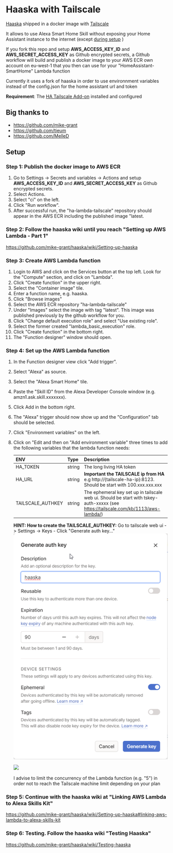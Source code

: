 # Haaska with Tailscale

[Haaska](https://github.com/mike-grant/haaska/) shipped in a docker image with [Tailscale](https://tailscale.com/)

It allows to use Alexa Smart Home Skill without exposing your Home Assistant instance to the internet (except <a href="user-content-account-linking">during setup</a> )

If you fork this repo and setup **AWS_ACCESS_KEY_ID** and **AWS_SECRET_ACCESS_KEY** as Github encrypted secrets, a Github workflow will build and publish a docker image to your AWS ECR own account on eu-west-1 that you then can use for your "HomeAssistant-SmartHome" Lambda function

Currently it uses a fork of haaska in order to use environnment variables instead of the config.json for the home assistant url and token

**Requirement**: The [HA Tailscale Add-on](https://github.com/hassio-addons/addon-tailscale) installed and configured

## Big thanks to
- https://github.com/mike-grant
- https://github.com/tieum
- https://github.com/MelleD 

## Setup
### Step 1: Publish the docker image to AWS ECR
1. Go to Settings -> Secrets and variables -> Actions and setup **AWS_ACCESS_KEY_ID** and **AWS_SECRET_ACCESS_KEY** as Github encrypted secrets.
2. Select Actions.
3. Select "ci" on the left.
4. Click "Run workflow".
5. After successful run, the "ha-lambda-tailscale" repository should appear in the AWS ECR including the published image "latest.

### Step 2: Follow the haaska wiki until you reach "Setting up AWS Lambda - Part 1"
https://github.com/mike-grant/haaska/wiki/Setting-up-haaska

### Step 3: Create AWS Lambda function
1. Login to AWS and click on the Services button at the top left. Look for the "Compute" section, and click on "Lambda".
3. Click "Create function" in the upper right.
4. Select the "Container image" tile.
5. Enter a function name, e.g. haaska.
6. Click "Browse images"
7. Select the AWS ECR repository "ha-lambda-tailscale"
8. Under "Images" select the image with tag "latest". This image was published previously by the github workflow for you.
9. Click "Change default execution role" and select "Use existing role".
10. Select the former created "lambda_basic_execution" role.
11. Click "Create function" in the bottom right.
12. The "Function designer" window should open.

### Step 4: Set up the AWS Lambda function
1. In the Function designer view click "Add trigger".
2. Select "Alexa" as source.
3. Select the "Alexa Smart Home" tile.
4. Paste the "Skill ID" from the Alexa Developer Console window (e.g. amzn1.ask.skill.xxxxxxx).
5. Click Add in the bottom right.
6. The "Alexa" trigger should now show up and the "Configuration" tab should be selected.
7. Click "Environment variables" on the left.
8. Click on "Edit and then on "Add environment variable" three times to add the following variables that the lambda function needs:
   
   | ENV                       | Type     | Description                                           |
   | ------------------------- | -------- | ----------------------------------------------------- |
   | HA_TOKEN                  | string   | The long living HA token                              |
   | HA_URL                    | string   | **Important the TAILSCALE ip from HA** e.g http://{tailscale-ha-ip}:8123. Should be start with 100.xxx.xxx.xxx |
   | TAILSCALE_AUTHKEY        	| string   | The ephemeral key set up in tailscale web ui. Should be start with tskey-auth-xxxxx (see https://tailscale.com/kb/1113/aws-lambda/) |

   **HINT: How to create the TAILSCALE_AUTHKEY:** Go to tailscale web ui -> Settings -> Keys - Click "Generate auth key..."
   ![](img/tailscale_generate_authkey.png)
   
   ![](img/lambdaenv.png)

   I advise to limit the concurrency of the Lambda function (e.g. "5") in order not to reach the Tailscale machine limit depending on your plan

### Step 5: Continue with the haaska wiki at "Linking AWS Lambda to Alexa Skills Kit"
https://github.com/mike-grant/haaska/wiki/Setting-up-haaska#linking-aws-lambda-to-alexa-skills-kit

### Step 6: Testing. Follow the haaska wiki "Testing Haaska"
https://github.com/mike-grant/haaska/wiki/Testing-haaska
